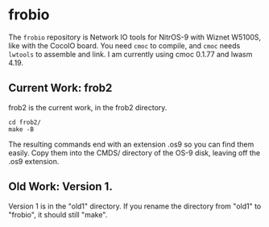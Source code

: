 # frobio

The `frobio` repository is Network IO tools for NitrOS-9 with Wiznet W5100S,
like with the CocoIO board.  You need `cmoc` to compile, and `cmoc` needs
`lwtools` to assemble and link.  I am currently using cmoc 0.1.77
and lwasm 4.19.

## Current Work: frob2

frob2 is the current work, in the frob2 directory.

```
cd frob2/
make -B
```

The resulting commands end with an extension .os9 so you can find them easily.
Copy them into the CMDS/ directory of the OS-9 disk, leaving off the .os9 extension.

## Old Work: Version 1.

Version 1 is in the "old1" directory.
If you rename the directory from "old1" to "frobio",
it should still "make".
